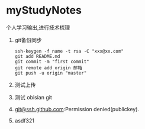 # myStudyNotes
个人学习输出,进行技术梳理

1. git备份同步

   ```
   ssh-keygen -f name -t rsa -C "xxx@xx.com" 
   git add README.md 
   git commit -m "first commit" 
   git remote add origin 邮箱 
   git push -u origin "master"
   ```
   
2. 测试上传
3. 测试 obisian git
4. git@ssh.github.com:Permission denied(publickey).
5. asdf321